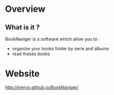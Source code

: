 # Overview
##  What is it ?
BookNaviger is a software which allow you to :
* organize your books folder by serie and albums
* read theses books

# Website
http://inervo.github.io/BookNaviger/
